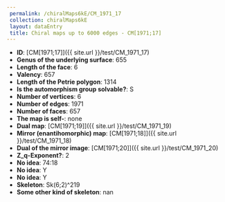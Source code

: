 ```yaml
--- 
 permalink: /chiralMaps6kE/CM_1971_17 
 collection: chiralMaps6kE
 layout: dataEntry
 title: Chiral maps up to 6000 edges - CM[1971;17]
---
```


- **ID**: [CM[1971;17]]({{ site.url }}/test/CM_1971_17)
- **Genus of the underlying surface**: 655
- **Length of the face**: 6
- **Valency**: 657
- **Length of the Petrie polygon**: 1314
- **Is the automorphism group solvable?**: S
- **Number of vertices**: 6
- **Number of edges**: 1971
- **Number of faces**: 657
- **The map is self-**: none
- **Dual map**: [CM[1971;19]]({{ site.url }}/test/CM_1971_19)
- **Mirror (enantihomorphic) map**: [CM[1971;18]]({{ site.url }}/test/CM_1971_18)
- **Dual of the mirror image**: [CM[1971;20]]({{ site.url }}/test/CM_1971_20)
- **Z_q-Exponent?**: 2
- **No idea**:  74:18
- **No idea**: Y
- **No idea**: Y
- **Skeleton**: Sk(6;2)^219
- **Some other kind of skeleton**: nan

